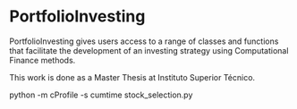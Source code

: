 # PortfolioInvesting
PortfolioInvesting gives users access to a range of classes and functions that facilitate the development of an investing strategy using Computational Finance methods.

This work is done as a Master Thesis at Instituto Superior Técnico.


python -m cProfile -s cumtime stock_selection.py